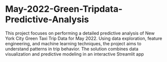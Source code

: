 # May-2022-Green-Tripdata-Predictive-Analysis
This project focuses on performing a detailed predictive analysis of New York City Green Taxi Trip Data for May 2022. Using data exploration, feature engineering, and machine learning techniques, the project aims to understand patterns in trip behavior. The solution combines data visualization and predictive modeling in an interactive Streamlit app
